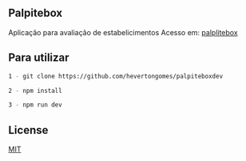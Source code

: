 ## Palpitebox

Aplicação para avaliação de estabelicimentos
Acesso em: [palplitebox](https://palpiteboxdev.vercel.app/)

## Para utilizar

```bash
1 - git clone https://github.com/hevertongomes/palpiteboxdev

2 - npm install

3 - npm run dev
```

## License
[MIT](https://choosealicense.com/licenses/mit/)